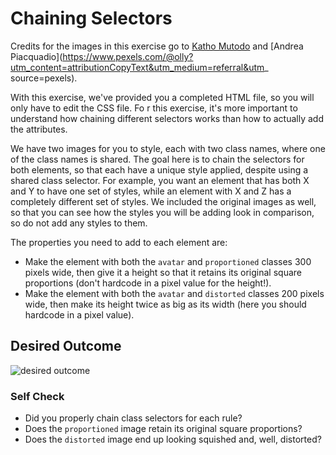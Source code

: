 # Chaining Selectors

Credits for the images in this exercise go to [Katho Mutodo](
https://www.pexels.com/@photobykatho?utm_content=attributionCopyText&utm_medium=referral&utm_source=pexels) 
and [Andrea Piacquadio](https://www.pexels.com/@olly?utm_content=attributionCopyText&utm_medium=referral&utm_
source=pexels).

With this exercise, we've provided you a completed HTML file, so you will only have to edit the CSS file. Fo
r this exercise, it's more important to understand how chaining different selectors works than how to actually 
add the attributes.

We have two images for you to style, each with two class names, where one of the class names is shared. 
The goal here is to chain the selectors for both elements, so that each have a unique style applied, despite 
using a shared class selector. For example, you want an element that has both X and Y to have one set of styles, 
while an element with X and Z has a completely different set of styles. We included the original images as well,
 so that you can see how the styles you will be adding look in comparison, so do not add any styles to them.

The properties you need to add to each element are:

* Make the element with both the `avatar` and `proportioned` classes 300 pixels wide, then give it a height
 so that it retains its original square proportions (don't hardcode in a pixel value for the height!).
* Make the element with both the `avatar` and `distorted` classes 200 pixels wide, then make its height twice 
as big as its width (here you should hardcode in a pixel value).

## Desired Outcome
![desired outcome](./desired-outcome.png)

### Self Check
- Did you properly chain class selectors for each rule?
- Does the `proportioned` image retain its original square proportions?
- Does the `distorted` image end up looking squished and, well, distorted?
